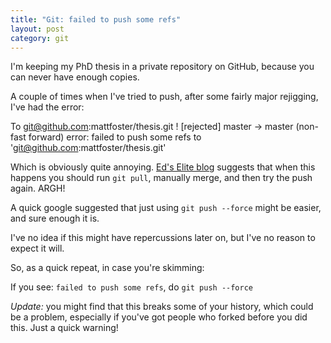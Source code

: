 ```yaml
--- 
title: "Git: failed to push some refs"
layout: post
category: git
---
```

I'm keeping my PhD thesis in a private repository on GitHub, because you can never have enough copies. 

A couple of times when I've tried to push, after some fairly major rejigging, I've had the error:

  To git@github.com:mattfoster/thesis.git
   ! [rejected]        master -> master (non-fast forward)
  error: failed to push some refs to 'git@github.com:mattfoster/thesis.git'

Which is obviously quite annoying. [Ed's Elite blog](http://edspencer.net/2008/04/when-git-tells-you-it-failed-to-push.html "Ed's Elite blog: When Git tells you it failed to push some refs") suggests that when this happens you should run `git pull`, manually merge, and then try the push again. ARGH!

A quick google suggested that just using `git push --force` might be easier, and sure enough it is. 

I've no idea if this might have repercussions later on, but I've no reason to expect it will. 

So, as a quick repeat, in case you're skimming:

If you see: `failed to push some refs`, do `git push --force`
 
*Update:* you might find that this breaks some of your history, which could be a problem, especially if you've got people who forked before you did this. Just a quick warning!
